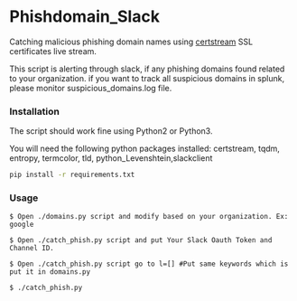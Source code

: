 # Phishdomain_Slack

Catching malicious phishing domain names using [certstream](https://certstream.calidog.io/) SSL certificates live stream.

This script is alerting through slack, if any phishing domains found related to your organization. if you want to track all suspicious domains in splunk, please monitor suspicious_domains.log file. 


### Installation

The script should work fine using Python2 or Python3.

You will need the following python packages installed: certstream, tqdm, entropy, termcolor, tld, python_Levenshtein,slackclient

```sh
pip install -r requirements.txt
```

### Usage
```
$ Open ./domains.py script and modify based on your organization. Ex: google 
```

```
$ Open ./catch_phish.py script and put Your Slack Oauth Token and Channel ID.
```
```
$ Open ./catch_phish.py script go to l=[] #Put same keywords which is put it in domains.py
```

```
$ ./catch_phish.py
```
